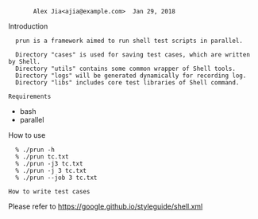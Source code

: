            Alex Jia<ajia@example.com>  Jan 29, 2018

Introduction
~~~~~~~~~~~~
  prun is a framework aimed to run shell test scripts in parallel.

  Directory "cases" is used for saving test cases, which are written by Shell.
  Directory "utils" contains some common wrapper of Shell tools.  
  Directory "logs" will be generated dynamically for recording log. 
  Directory "libs" includes core test libraries of Shell command. 
   
Requirements
~~~~~~~~~~~~
  * bash
  * parallel

How to use
~~~~~~~~~~~~
  % ./prun -h
  % ./prun tc.txt              
  % ./prun -j3 tc.txt
  % ./prun -j 3 tc.txt
  % ./prun --job 3 tc.txt

How to write test cases
~~~~~~~~~~~~~~~~~~~~~~~~~~
  Please refer to https://google.github.io/styleguide/shell.xml
